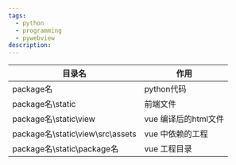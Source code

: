 ```yaml
---
tags:
  - python
  - programming
  - pywebview
description:
---
```


| 目录名                                 | 作用             |
| ----------------------------------- | -------------- |
| package名                            | python代码       |
| package名\\static                    | 前端文件           |
| package名\\static\\view              | vue 编译后的html文件 |
| package名\\static\\view\\src\\assets | vue 中依赖的工程     |
| package名\\static\\package名          | vue 工程目录       |
